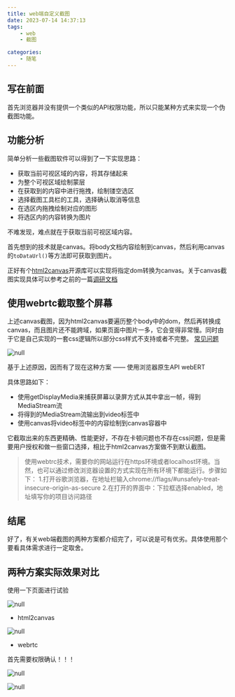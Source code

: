```yaml
---
title: web端自定义截图
date: 2023-07-14 14:37:13
tags:
    - web
    - 截图

categories:
    - 随笔
---
```


## 写在前面

首先浏览器并没有提供一个类似的API权限功能，所以只能某种方式来实现一个伪截图功能。

## 功能分析

简单分析一些截图软件可以得到了一下实现思路：

- 获取当前可视区域的内容，将其存储起来
- 为整个可视区域绘制蒙层 
- 在获取到的内容中进行拖拽，绘制镂空选区
- 选择截图工具栏的工具，选择确认取消等信息
- 在选区内拖拽绘制对应的图形
- 将选区内的内容转换为图片

不难发现，难点就在于获取当前可视区域内容。

首先想到的技术就是canvas。将body文档内容绘制到canvas，然后利用canvas的`toDataUrl()`等方法即可获取到图片。

<!-- more -->

正好有个[html2canvas](https://html2canvas.hertzen.com/)开源库可以实现将指定dom转换为canvas。关于canvas截图实现具体可以参考之前的一篇[调研文档](2023/01/09/网页截图功能调研/)

## 使用webrtc截取整个屏幕

上述canvas截图，因为html2canvas要遍历整个body中的dom，然后再转换成canvas，而且图片还不能跨域，如果页面中图片一多，它会变得非常慢。同时由于它是自己实现的一套css逻辑所以部分css样式不支持或者不完整。 [常见问题](https://html2canvas.hertzen.com/faq)

![null](https://s2.loli.net/2024/01/08/U5y2Vbz9IY3AWri.png)

基于上述原因，因而有了现在这种方案 —— 使用浏览器原生API webERT

具体思路如下：

- 使用getDisplayMedia来捕获屏幕以录屏方式从其中拿出一帧，得到MediaStream流
- 将得到的MediaStream流输出到video标签中
- 使用canvas将video标签中的内容绘制到canvas容器中

它截取出来的东西更精确、性能更好，不存在卡顿问题也不存在css问题，但是需要用户授权和做一些窗口选择，相比于html2canvas方案做不到默认截图。

> 使用webtrc技术，需要你的网站运行在https环境或者localhost环境。当然，也可以通过修改浏览器设置的方式实现在所有环境下都能运行。步骤如下： 1.打开谷歌浏览器，在地址栏输入chrome://flags/#unsafely-treat-insecure-origin-as-secure 2.在打开的界面中：下拉框选择enabled，地址填写你的项目访问路径

## 结尾

好了，有关web端截图的两种方案都介绍完了，可以说是可有优劣。具体使用那个要看具体需求进行一定取舍。

## 两种方案实际效果对比

使用一下页面进行试验

![null](https://s2.loli.net/2024/01/08/rg4VWOdvMkwX739.png)

- html2canvas

![null](https://s2.loli.net/2024/01/08/3WvbLUQ1Anu95IM.png)

- webrtc

首先需要权限确认！！！

![null](https://s2.loli.net/2024/01/08/akO7wEGTeducWFH.png)

![null](https://s2.loli.net/2024/01/08/UgcX7COxLiWQ9qA.png)
